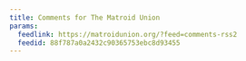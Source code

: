 ```yaml
---
title: Comments for The Matroid Union
params:
  feedlink: https://matroidunion.org/?feed=comments-rss2
  feedid: 88f787a0a2432c90365753ebc8d93455
---
```

